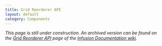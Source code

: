 ```yaml
---
title: Grid Reorderer API
layout: default
category: Components
---
```


_This page is still under construction. An archived version can be found on the [Grid Reorderer
API](http://wiki.fluidproject.org/display/docs/Grid+Reorderer+API) page of the [Infusion Documentation
wiki](http://wiki.fluidproject.org/display/docs/Infusion+Documentation)._
